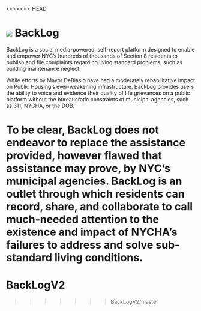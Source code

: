 <<<<<<< HEAD
# ![](https://ga-dash.s3.amazonaws.com/production/assets/logo-9f88ae6c9c3871690e33280fcf557f33.png) BackLog

BackLog is a social media-powered, self-report platform designed to enable and empower NYC’s hundreds of thousands of Section 8 residents to publish and file complaints regarding living standard problems, such as building maintenance neglect. 

While efforts by Mayor DeBlasio have had a moderately rehabilitative impact on Public Housing’s ever-weakening infrastructure, BackLog provides users the ability to voice and evidence their quality of life grievances on a public platform without the bureaucratic constraints of municipal agencies, such as 311, NYCHA, or the DOB.

To be clear, BackLog does not endeavor to replace the assistance provided, however flawed that assistance may prove, by NYC’s municipal agencies. BackLog is an outlet  through which residents can record, share, and collaborate to call much-needed attention to the existence and impact of NYCHA’s failures to address and solve sub-standard living conditions. 
=======
# BackLogV2
>>>>>>> BackLogV2/master
